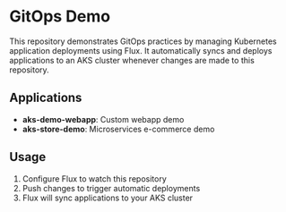 # GitOps Demo

This repository demonstrates GitOps practices by managing Kubernetes application deployments using Flux. It automatically syncs and deploys applications to an AKS cluster whenever changes are made to this repository.

## Applications

- **aks-demo-webapp**: Custom webapp demo
- **aks-store-demo**: Microservices e-commerce demo

## Usage

1. Configure Flux to watch this repository
2. Push changes to trigger automatic deployments
3. Flux will sync applications to your AKS cluster
